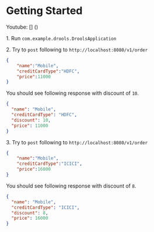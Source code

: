 # Getting Started

Youtube: [] ()

1\. Run `com.example.drools.DroolsApplication`

2\. Try to `post` following to `http://localhost:8080/v1/order`

```json
{
    "name":"Mobile",
    "creditCardType":"HDFC",
    "price":11000
}
```

You should see following response with discount of `10`.

```json
{
  "name": "Mobile",
  "creditCardType": "HDFC",
  "discount": 10,
  "price": 11000
}
```

3\. Try to `post` following to `http://localhost:8080/v1/order`

```json
{
    "name":"Mobile",
    "creditCardType":"ICICI",
    "price":16000
}
```

You should see following response with discount of `8`.

```json
{
  "name": "Mobile",
  "creditCardType": "ICICI",
  "discount": 8,
  "price": 16000
}
```